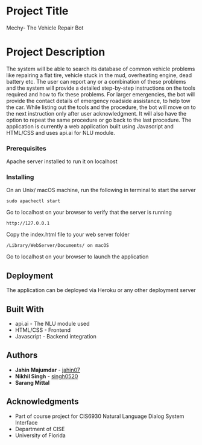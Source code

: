 # Project Title

Mechy- The Vehicle Repair Bot

# Project Description

The system will be able to search its database of common vehicle problems like repairing a flat tire, vehicle stuck in the mud, overheating engine, dead battery etc. The user can report any or a combination of these problems and the system will provide a detailed step-by-step instructions on the tools required and how to fix these problems. For larger emergencies, the bot will provide the contact details of emergency roadside assistance, to help tow the car. While listing out the tools and the procedure, the bot will move on to the next instruction only after user acknowledgment. It will also have the option to repeat the same procedure or go back to the last procedure. 
The application is currently a web application built using Javascript and HTML/CSS and uses api.ai for NLU module.

### Prerequisites

Apache server installed to run it on localhost


### Installing

On an Unix/ macOS machine, run the following in terminal to start the server

```
sudo apachectl start
```

Go to localhost on your browser to verify that the server is running

```
http://127.0.0.1
```

Copy the index.html file to your web server folder

```
/Library/WebServer/Documents/ on macOS
```

Go to localhost on your browser to launch the application


## Deployment

The application can be deployed via Heroku or any other deployment server

## Built With

* api.ai - The NLU module used
* HTML/CSS - Frontend
* Javascript - Backend integration

## Authors

* **Jahin Majumdar** - [jahin07](https://github.com/jahin07)
* **Nikhil Singh** - [singh0520](https://github.com/singh0520)
* **Sarang Mittal**

## Acknowledgments

* Part of course project for CIS6930 Natural Language Dialog System Interface
* Department of CISE
* University of Florida

